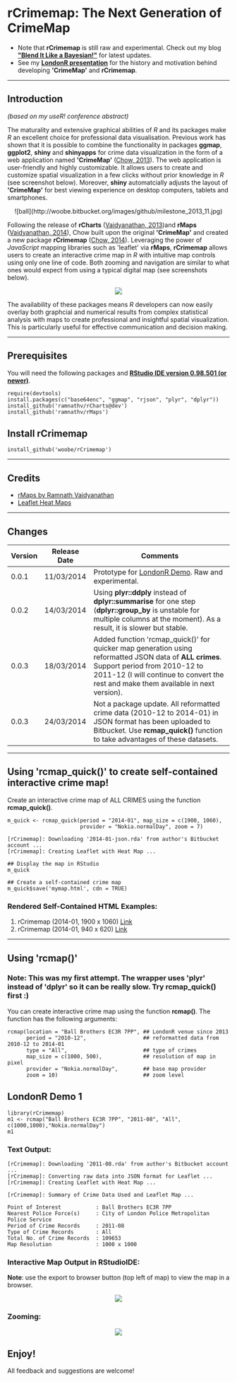 rCrimemap: The Next Generation of CrimeMap
=========

- Note that **rCrimemap** is still raw and experimental. Check out my blog [**"Blend It Like a Bayesian!"**](http://bit.ly/blenditbayes) for latest updates. 
- See my [**LondonR presentation**](http://bit.ly/londonr_crimemap) for the history and motivation behind developing **'CrimeMap'** and **rCrimemap**.

------

## Introduction 

*(based on my useR! conference abstract)*  

The maturality and extensive graphical abilities of *R* and its packages make *R* an excellent choice for professional data visualisation. Previous work has shown that it is possible to combine the functionality in packages **ggmap**, **ggplot2**, **shiny** and **shinyapps** for crime data visualization in the form of a web application named **'CrimeMap'** ([Chow, 2013](http://bit.ly/bib_crimemap)). The web application is user-friendly and highly customizable. It allows users to create and customize spatial visualization in a few clicks without prior knowledge in *R* (see screenshot below). Moreover, **shiny** automatcially adjusts the layout of **'CrimeMap'**  for best viewing experience on desktop computers, tablets and smartphones.

<center>![ball](http://woobe.bitbucket.org/images/github/milestone_2013_11.jpg)</center>

Following the release of **rCharts** ([Vaidyanathan, 2013](http://rcharts.io/))and **rMaps** ([Vaidyanathan, 2014](https://github.com/ramnathv/rMaps)), Chow built upon the original **'CrimeMap'** and created a new package **rCrimemap** ([Chow, 2014](http://bit.ly/rCrimemap)). Leveraging the power of *JavaScript* mapping libraries such as 'leaflet' via **rMaps**, **rCrimemap** allows users to create an interactive crime map in *R* with intuitive map controls using only one line of code. Both zooming and navigation are similar to what ones would expect from using a typical digital map (see screenshots below).  

<center><img src="http://3.bp.blogspot.com/-TAJdmlqeIfE/Uyw6_eq1fCI/AAAAAAAAAfY/B9fCjp_GtLI/s1600/rCrimemap_test.gif"></center>

The availability of these packages means *R* developers can now easily overlay both graphcial and numerical results from complex statistical analysis with maps to create professional and insightful spatial visualization. This is particularly useful for effective communication and decision making.  

------

## Prerequisites

You will need the following packages and **[RStudio IDE version 0.98.501 (or newer)](http://www.rstudio.com/ide/download/)**.

```
require(devtools)
install.packages(c("base64enc", "ggmap", "rjson", "plyr", "dplyr"))
install_github('ramnathv/rCharts@dev')
install_github('ramnathv/rMaps')
```


## Install rCrimemap

```
install_github('woobe/rCrimemap')
```

------

## Credits

* [rMaps by Ramnath Vaidyanathan](https://github.com/ramnathv/rMaps)
* [Leaflet Heat Maps](http://rmaps.github.io/blog/posts/leaflet-heat-maps/index.html)

------

## Changes

Version | Release Date | Comments
-------|-------|-------
0.0.1 | 11/03/2014 | Prototype for [LondonR Demo](http://bit.ly/londonr_crimemap). Raw and experimental.
0.0.2 | 14/03/2014 | Using **plyr::ddply** instead of **dplyr::summarise** for one step (**dplyr::group_by** is unstable for multiple columns at the moment). As a result, it is slower but stable.
0.0.3 | 18/03/2014 | Added function 'rcmap_quick()' for quicker map generation using reformatted JSON data of **ALL crimes**. Support period from 2010-12 to 2011-12 (I will continue to convert the rest and make them available in next version).
0.0.3 | 24/03/2014 | Not a package update. All reformatted crime data (2010-12 to 2014-01) in JSON format has been uploaded to Bitbucket. Use **rcmap_quick()** function to take advantages of these datasets. 

------

## Using 'rcmap_quick()' to create self-contained interactive crime map!

Create an interactive crime map of ALL CRIMES using the function **rcmap_quick()**.  

```
m_quick <- rcmap_quick(period = "2014-01", map_size = c(1900, 1060), 
                       provider = "Nokia.normalDay", zoom = 7)
                       
[rCrimemap]: Downloading '2014-01-json.rda' from author's Bitbucket account ...
[rCrimemap]: Creating Leaflet with Heat Map ...
```

```
## Display the map in RStudio
m_quick
```

```
## Create a self-contained crime map
m_quick$save('mymap.html', cdn = TRUE)
```

### Rendered Self-Contained HTML Examples:

1. rCrimemap (2014-01, 1900 x 1060) [Link](http://bit.ly/1jbmINy)
2. rCrimemap (2014-01, 940 x 620) [Link](http://bit.ly/1jbn8DR)


------
  
## Using 'rcmap()'

### Note: This was my first attempt. The wrapper uses 'plyr' instead of 'dplyr' so it can be really slow. Try rcmap_quick() first :)

You can create interactive crime map using the function **rcmap()**. The function has the following arguments:  

```
rcmap(location = "Ball Brothers EC3R 7PP", ## LondonR venue since 2013
      period = "2010-12",                  ## reformatted data from 2010-12 to 2014-01
      type = "All",                        ## type of crimes
      map_size = c(1000, 500),             ## resolution of map in pixel
      provider = "Nokia.normalDay",        ## base map provider
      zoom = 10)                           ## zoom level
```

## LondonR Demo 1

```
library(rCrimemap)
m1 <- rcmap("Ball Brothers EC3R 7PP", "2011-08", "All", c(1000,1000),"Nokia.normalDay")
m1
```

### Text Output:
```
[rCrimemap]: Downloading '2011-08.rda' from author's Bitbucket account ...
[rCrimemap]: Converting raw data into JSON format for Leaflet ...
[rCrimemap]: Creating Leaflet with Heat Map ...

[rCrimemap]: Summary of Crime Data Used and Leaflet Map ...

Point of Interest           : Ball Brothers EC3R 7PP 
Nearest Police Force(s)     : City of London Police Metropolitan Police Service 
Period of Crime Records     : 2011-08 
Type of Crime Records       : All 
Total No. of Crime Records  : 109653 
Map Resolution              : 1000 x 1000
```

### Interactive Map Output in RStudioIDE:

**Note**: use the export to browser button (top left of map) to view the map in a browser.  

<center><img src="http://woobe.bitbucket.org/images/github/rCrimemap_RStudioIDE.jpg"></center>


### Zooming:
<center><img src="http://woobe.bitbucket.org/images/github/ball_brothers_animation.gif"></center>
  


## Enjoy!

All feedback and suggestions are welcome!
